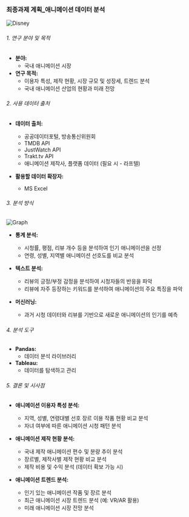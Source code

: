 ### 최종과제 계획_애니메이션 데이터 분석

![Disney](https://github.com/s2irene/Skku_class/assets/88326175/3d7ced5a-cf73-44c2-af72-52f27f301bbd)

###### 1. 연구 분야 및 목적

* **분야:**
    * 국내 애니메이션 시장
* **연구 목적:** 
    * 이용자 특성, 제작 현황, 시장 규모 및 성장세, 트렌드 분석
    * 국내 애니메이션 산업의 현황과 미래 전망

###### 2. 사용 데이터 출처

* **데이터 출처:**
    * 공공데이터포털, 방송통신위원회
    * TMDB API
    * JustWatch API
    * Trakt.tv API
    * 애니메이션 제작사, 플랫폼 데이터 (필요 시 - 라프텔)
 
* **활용할 데이터 확장자:**
    * MS Excel

###### 3. 분석 방식

![Graph](https://github.com/s2irene/Skku_class/assets/88326175/c6853f72-c56f-4960-92ce-f5e9a0f5104e)

* **통계 분석:**
    * 시청률, 평점, 리뷰 개수 등을 분석하여 인기 애니메이션을 선정
    * 연령, 성별, 지역별 애니메이션 선호도를 비교 분석

* **텍스트 분석:**
    * 리뷰의 긍정/부정 감정을 분석하여 시청자들의 반응을 파악
    * 리뷰에 자주 등장하는 키워드를 분석하여 애니메이션의 주요 특징을 파악

* **머신러닝:**
    * 과거 시청 데이터와 리뷰를 기반으로 새로운 애니메이션의 인기를 예측

###### 4. 분석 도구
* **Pandas:**
  * 데이터 분석 라이브러리
* **Tableau:**
  * 데이터를 탐색하고 관리

###### 5. 결론 및 시사점

* **애니메이션 이용자 특성 분석:**
    * 지역, 성별, 연령대별 선호 장르 이용 작품 현황 비교 분석
    * 자녀 여부에 따른 애니메이션 시청 패턴 분석
      
* **애니메이션 제작 현황 분석:**
    * 국내 제작 애니메이션 편수 및 분량 추이 분석
    * 장르별, 제작사별 제작 현황 비교 분석
    * 제작 비용 및 수익 분석 (데이터 확보 가능 시)
      
* **애니메이션 트렌드 분석:**
    * 인기 있는 애니메이션 작품 및 장르 분석
    * 최근 애니메이션 시장 트렌드 분석 (예: VR/AR 활용)
    * 미래 애니메이션 시장 전망 분석
